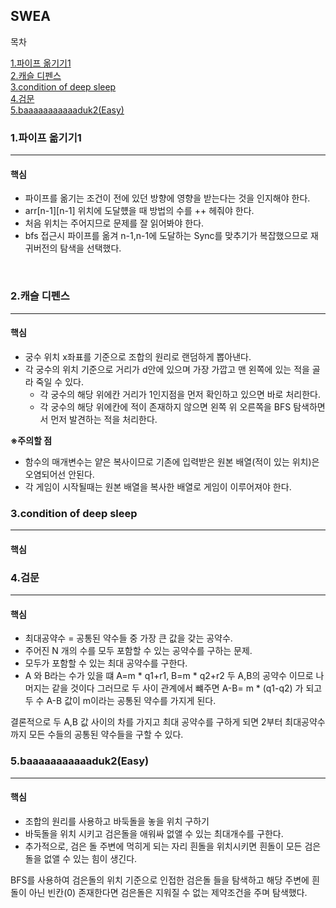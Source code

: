 ## SWEA

목차

[1.파이프 옮기기1](#1파이프-옮기기1) <br>
[2.캐슬 디펜스](#2캐슬-디펜스) <br>
[3.condition of deep sleep](#3condtion-of-deep-sleep) <br>
[4.검문](#4검문) <br>
[5.baaaaaaaaaaaduk2(Easy)](#5baaaaaaaaaaaduk2(Easy)) <br>



### 1.파이프 옮기기1

---
#### 핵심
- 파이프를 옮기는 조건이 전에 있던 방향에 영향을 받는다는 것을 인지해야 한다.
- arr[n-1][n-1] 위치에 도달헀을 때 방법의 수를 ++ 헤줘야 한다.
- 처음 위치는 주어지므로 문제를 잘 읽어봐야 한다.
- bfs 접근시 파이프를 옮겨 n-1,n-1에 도달하는 Sync를 맞추기가 복잡했으므로 재귀버전의 탐색을 선택했다.


<br>

### 2.캐슬 디펜스

---
#### 핵심
- 궁수 위치 x좌표를 기준으로 조합의 원리로 랜덤하게 뽑아낸다.
- 각 궁수의 위치 기준으로 거리가 d안에 있으며 가장 가깝고 맨 왼쪽에 있는 적을 골라 죽일 수 있다.
    - 각 궁수의 해당 위에칸 거리가 1인지점을 먼저 확인하고 있으면 바로 처리한다.
    - 각 궁수의 해당 위에칸에 적이 존재하지 않으면 왼쪽 위 오른쪽을 BFS 탐색하면서 먼저 발견하는 적을 처리한다.
    

**※주의할 점**
- 함수의 매개변수는 얕은 복사이므로 기존에 입력받은 원본 배열(적이 있는 위치)은 오염되어선 안된다.
- 각 게임이 시작될때는 원본 배열을 복사한 배열로 게임이 이루어져야 한다.


### 3.condition of deep sleep

---
#### 핵심



### 4.검문

---
#### 핵심
- 최대공약수 = 공통된 약수들 중 가장 큰 값을 갖는 공약수.
- 주어진 N 개의 수를 모두 포함할 수 있는 공약수를 구하는 문제.
- 모두가 포함할 수 있는 최대 공약수를 구한다.
- A 와 B라는 수가 있을 떄  A=m * q1+r1, B=m * q2+r2  두 A,B의 공약수 이므로 나머지는 같을 것이다 그러므로 두 사이 관계에서 뺴주면
A-B= m * (q1-q2) 가 되고 두 수 A-B 값이 m이라는 공통된 약수를 가지게 된다.
  
결론적으로 두 A,B 값 사이의 차를 가지고 최대 공약수를 구하게 되면 2부터 최대공약수 까지 모든 수들의 공통된 약수들을 구할 수 있다.

  

### 5.baaaaaaaaaaaduk2(Easy)

---
#### 핵심
- 조합의 원리를 사용하고 바둑돌을 놓을 위치 구하기
- 바둑돌을 위치 시키고 검은돌을 애워싸 없앨 수 있는 최대개수를 구한다.
- 추가적으로, 검은 돌 주변에 먹히게 되는 자리 흰돌을 위치시키면 흰돌이 모든 검은 돌을 없앨 수 있는 힘이 생긴다.

BFS를 사용하여 검은돌의 위치 기준으로 인접한 검은돌 들을 탐색하고 해당 주변에 흰돌이 아닌 빈칸(0) 존재한다면 검은돌은 지워질 수 없는 제약조건을 주며 탐색했다.


